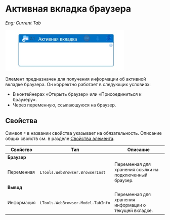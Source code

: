 # Активная вкладка браузера

*Eng: Current Tab*

  ![](<../../../.gitbook/assets1/currenttab.png>)

Элемент  предназначен для получения информации об активной вкладке браузера. Он корректно работает в следующих условиях:
- В контейнерах «Открыть браузер» или «Присоединиться к браузеру».
- Через переменную, ссылающуюся на браузер.

## Свойства

 Символ `*` в названии свойства указывает на обязательность. Описание общих свойств см. в разделе [Свойства элемента](https://docs.primo-rpa.ru/primo-rpa/primo-studio/process/elements#svoistva-elementa).

| Свойство                | Тип                             | Описание                                                                                                                                                         |
|-------------------------|---------------------------------|-----------------------------------------------------------------------------------------------------------------------------------------------------------------|
| **Браузер**  |   |        |
|  Переменная        | `LTools.WebBrowser.BrowserInst` | Переменная для хранения ссылки на подключенный браузер.                                                          | Переменная           |                                                |
|**Вывод**         |                                                 |
| Информация         | `LTools.WebBrowser.Model.TabInfo`| Переменная для хранения информации о текущей вкладке.                                                           



